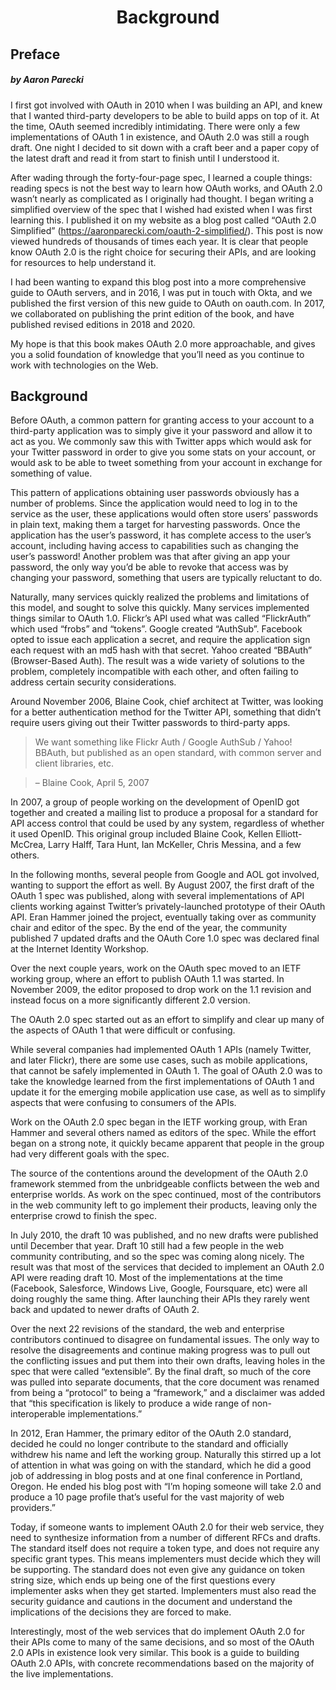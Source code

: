 <h1 align="center">Background</h1>

## Preface

##### _by Aaron Parecki_

I first got involved with OAuth in 2010 when I was building an API, and knew that I wanted third-party developers to be able to build apps on top of it. At the time, OAuth seemed incredibly intimidating. There were only a few implementations of OAuth 1 in existence, and OAuth 2.0 was still a rough draft. One night I decided to sit down with a craft beer and a paper copy of the latest draft and read it from start to finish until I understood it.

After wading through the forty-four-page spec, I learned a couple things: reading specs is not the best way to learn how OAuth works, and OAuth 2.0 wasn’t nearly as complicated as I originally had thought. I began writing a simplified overview of the spec that I wished had existed when I was first learning this. I published it on my website as a blog post called “OAuth 2.0 Simplified” (https://aaronparecki.com/oauth-2-simplified/). This post is now viewed hundreds of thousands of times each year. It is clear that people know OAuth 2.0 is the right choice for securing their APIs, and are looking for resources to help understand it.

I had been wanting to expand this blog post into a more comprehensive guide to OAuth servers, and in 2016, I was put in touch with Okta, and we published the first version of this new guide to OAuth on oauth.com. In 2017, we collaborated on publishing the print edition of the book, and have published revised editions in 2018 and 2020.

My hope is that this book makes OAuth 2.0 more approachable, and gives you a solid foundation of knowledge that you’ll need as you continue to work with technologies on the Web.

## Background

Before OAuth, a common pattern for granting access to your account to a third-party application was to simply give it your password and allow it to act as you. We commonly saw this with Twitter apps which would ask for your Twitter password in order to give you some stats on your account, or would ask to be able to tweet something from your account in exchange for something of value.

This pattern of applications obtaining user passwords obviously has a number of problems. Since the application would need to log in to the service as the user, these applications would often store users’ passwords in plain text, making them a target for harvesting passwords. Once the application has the user’s password, it has complete access to the user’s account, including having access to capabilities such as changing the user’s password! Another problem was that after giving an app your password, the only way you’d be able to revoke that access was by changing your password, something that users are typically reluctant to do.

Naturally, many services quickly realized the problems and limitations of this model, and sought to solve this quickly. Many services implemented things similar to OAuth 1.0. Flickr’s API used what was called “FlickrAuth” which used “frobs” and “tokens”. Google created “AuthSub”. Facebook opted to issue each application a secret, and require the application sign each request with an md5 hash with that secret. Yahoo created “BBAuth” (Browser-Based Auth). The result was a wide variety of solutions to the problem, completely incompatible with each other, and often failing to address certain security considerations.

Around November 2006, Blaine Cook, chief architect at Twitter, was looking for a better authentication method for the Twitter API, something that didn’t require users giving out their Twitter passwords to third-party apps.

> We want something like Flickr Auth / Google AuthSub / Yahoo! BBAuth, but published as an open standard, with common server and client libraries, etc.

> – Blaine Cook, April 5, 2007

In 2007, a group of people working on the development of OpenID got together and created a mailing list to produce a proposal for a standard for API access control that could be used by any system, regardless of whether it used OpenID. This original group included Blaine Cook, Kellen Elliott-McCrea, Larry Halff, Tara Hunt, Ian McKeller, Chris Messina, and a few others.

In the following months, several people from Google and AOL got involved, wanting to support the effort as well. By August 2007, the first draft of the OAuth 1 spec was published, along with several implementations of API clients working against Twitter’s privately-launched prototype of their OAuth API. Eran Hammer joined the project, eventually taking over as community chair and editor of the spec. By the end of the year, the community published 7 updated drafts and the OAuth Core 1.0 spec was declared final at the Internet Identity Workshop.

Over the next couple years, work on the OAuth spec moved to an IETF working group, where an effort to publish OAuth 1.1 was started. In November 2009, the editor proposed to drop work on the 1.1 revision and instead focus on a more significantly different 2.0 version.

The OAuth 2.0 spec started out as an effort to simplify and clear up many of the aspects of OAuth 1 that were difficult or confusing.

While several companies had implemented OAuth 1 APIs (namely Twitter, and later Flickr), there are some use cases, such as mobile applications, that cannot be safely implemented in OAuth 1. The goal of OAuth 2.0 was to take the knowledge learned from the first implementations of OAuth 1 and update it for the emerging mobile application use case, as well as to simplify aspects that were confusing to consumers of the APIs.

Work on the OAuth 2.0 spec began in the IETF working group, with Eran Hammer and several others named as editors of the spec. While the effort began on a strong note, it quickly became apparent that people in the group had very different goals with the spec.

The source of the contentions around the development of the OAuth 2.0 framework stemmed from the unbridgeable conflicts between the web and enterprise worlds. As work on the spec continued, most of the contributors in the web community left to go implement their products, leaving only the enterprise crowd to finish the spec.

In July 2010, the draft 10 was published, and no new drafts were published until December that year. Draft 10 still had a few people in the web community contributing, and so the spec was coming along nicely. The result was that most of the services that decided to implement an OAuth 2.0 API were reading draft 10. Most of the implementations at the time (Facebook, Salesforce, Windows Live, Google, Foursquare, etc) were all doing roughly the same thing. After launching their APIs they rarely went back and updated to newer drafts of OAuth 2.

Over the next 22 revisions of the standard, the web and enterprise contributors continued to disagree on fundamental issues. The only way to resolve the disagreements and continue making progress was to pull out the conflicting issues and put them into their own drafts, leaving holes in the spec that were called “extensible”. By the final draft, so much of the core was pulled into separate documents, that the core document was renamed from being a “protocol” to being a “framework,” and a disclaimer was added that “this specification is likely to produce a wide range of non-interoperable implementations.”

In 2012, Eran Hammer, the primary editor of the OAuth 2.0 standard, decided he could no longer contribute to the standard and officially withdrew his name and left the working group. Naturally this stirred up a lot of attention in what was going on with the standard, which he did a good job of addressing in blog posts and at one final conference in Portland, Oregon. He ended his blog post with “I’m hoping someone will take 2.0 and produce a 10 page profile that’s useful for the vast majority of web providers.”

Today, if someone wants to implement OAuth 2.0 for their web service, they need to synthesize information from a number of different RFCs and drafts. The standard itself does not require a token type, and does not require any specific grant types. This means implementers must decide which they will be supporting. The standard does not even give any guidance on token string size, which ends up being one of the first questions every implementer asks when they get started. Implementers must also read the security guidance and cautions in the document and understand the implications of the decisions they are forced to make.

Interestingly, most of the web services that do implement OAuth 2.0 for their APIs come to many of the same decisions, and so most of the OAuth 2.0 APIs in existence look very similar. This book is a guide to building OAuth 2.0 APIs, with concrete recommendations based on the majority of the live implementations.
